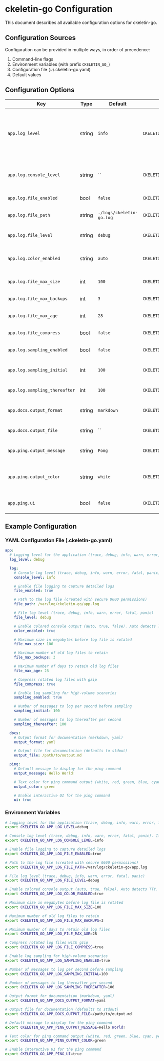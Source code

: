 # ckeletin-go Configuration

This document describes all available configuration options for ckeletin-go.

## Configuration Sources

Configuration can be provided in multiple ways, in order of precedence:

1. Command-line flags
2. Environment variables (with prefix `CKELETIN_GO_`)
3. Configuration file (~/.ckeletin-go.yaml)
4. Default values

## Configuration Options

| Key | Type | Default | Environment Variable | Description |
|-----|------|---------|---------------------|-------------|
| `app.log_level` | string | `info` | `CKELETIN_GO_APP_LOG_LEVEL` | Logging level for the application (trace, debug, info, warn, error, fatal, panic). Used as console level if app.log.console_level is not set. |
| `app.log.console_level` | string | `` | `CKELETIN_GO_APP_LOG_CONSOLE_LEVEL` | Console log level (trace, debug, info, warn, error, fatal, panic). If empty, uses app.log_level. |
| `app.log.file_enabled` | bool | `false` | `CKELETIN_GO_APP_LOG_FILE_ENABLED` | Enable file logging to capture detailed logs |
| `app.log.file_path` | string | `./logs/ckeletin-go.log` | `CKELETIN_GO_APP_LOG_FILE_PATH` | Path to the log file (created with secure 0600 permissions) |
| `app.log.file_level` | string | `debug` | `CKELETIN_GO_APP_LOG_FILE_LEVEL` | File log level (trace, debug, info, warn, error, fatal, panic) |
| `app.log.color_enabled` | string | `auto` | `CKELETIN_GO_APP_LOG_COLOR_ENABLED` | Enable colored console output (auto, true, false). Auto detects TTY. |
| `app.log.file_max_size` | int | `100` | `CKELETIN_GO_APP_LOG_FILE_MAX_SIZE` | Maximum size in megabytes before log file is rotated |
| `app.log.file_max_backups` | int | `3` | `CKELETIN_GO_APP_LOG_FILE_MAX_BACKUPS` | Maximum number of old log files to retain |
| `app.log.file_max_age` | int | `28` | `CKELETIN_GO_APP_LOG_FILE_MAX_AGE` | Maximum number of days to retain old log files |
| `app.log.file_compress` | bool | `false` | `CKELETIN_GO_APP_LOG_FILE_COMPRESS` | Compress rotated log files with gzip |
| `app.log.sampling_enabled` | bool | `false` | `CKELETIN_GO_APP_LOG_SAMPLING_ENABLED` | Enable log sampling for high-volume scenarios |
| `app.log.sampling_initial` | int | `100` | `CKELETIN_GO_APP_LOG_SAMPLING_INITIAL` | Number of messages to log per second before sampling |
| `app.log.sampling_thereafter` | int | `100` | `CKELETIN_GO_APP_LOG_SAMPLING_THEREAFTER` | Number of messages to log thereafter per second |
| `app.docs.output_format` | string | `markdown` | `CKELETIN_GO_APP_DOCS_OUTPUT_FORMAT` | Output format for documentation (markdown, yaml) |
| `app.docs.output_file` | string | `` | `CKELETIN_GO_APP_DOCS_OUTPUT_FILE` | Output file for documentation (defaults to stdout) |
| `app.ping.output_message` | string | `Pong` | `CKELETIN_GO_APP_PING_OUTPUT_MESSAGE` | Default message to display for the ping command |
| `app.ping.output_color` | string | `white` | `CKELETIN_GO_APP_PING_OUTPUT_COLOR` | Text color for ping command output (white, red, green, blue, cyan, yellow, magenta) |
| `app.ping.ui` | bool | `false` | `CKELETIN_GO_APP_PING_UI` | Enable interactive UI for the ping command |

## Example Configuration

### YAML Configuration File (.ckeletin-go.yaml)

```yaml
app:
  # Logging level for the application (trace, debug, info, warn, error, fatal, panic). Used as console level if app.log.console_level is not set.
  log_level: debug

  log:
    # Console log level (trace, debug, info, warn, error, fatal, panic). If empty, uses app.log_level.
    console_level: info

    # Enable file logging to capture detailed logs
    file_enabled: true

    # Path to the log file (created with secure 0600 permissions)
    file_path: /var/log/ckeletin-go/app.log

    # File log level (trace, debug, info, warn, error, fatal, panic)
    file_level: debug

    # Enable colored console output (auto, true, false). Auto detects TTY.
    color_enabled: true

    # Maximum size in megabytes before log file is rotated
    file_max_size: 100

    # Maximum number of old log files to retain
    file_max_backups: 3

    # Maximum number of days to retain old log files
    file_max_age: 28

    # Compress rotated log files with gzip
    file_compress: true

    # Enable log sampling for high-volume scenarios
    sampling_enabled: true

    # Number of messages to log per second before sampling
    sampling_initial: 100

    # Number of messages to log thereafter per second
    sampling_thereafter: 100

  docs:
    # Output format for documentation (markdown, yaml)
    output_format: yaml

    # Output file for documentation (defaults to stdout)
    output_file: /path/to/output.md

  ping:
    # Default message to display for the ping command
    output_message: Hello World!

    # Text color for ping command output (white, red, green, blue, cyan, yellow, magenta)
    output_color: green

    # Enable interactive UI for the ping command
    ui: true

```

### Environment Variables

```bash
# Logging level for the application (trace, debug, info, warn, error, fatal, panic). Used as console level if app.log.console_level is not set.
export CKELETIN_GO_APP_LOG_LEVEL=debug

# Console log level (trace, debug, info, warn, error, fatal, panic). If empty, uses app.log_level.
export CKELETIN_GO_APP_LOG_CONSOLE_LEVEL=info

# Enable file logging to capture detailed logs
export CKELETIN_GO_APP_LOG_FILE_ENABLED=true

# Path to the log file (created with secure 0600 permissions)
export CKELETIN_GO_APP_LOG_FILE_PATH=/var/log/ckeletin-go/app.log

# File log level (trace, debug, info, warn, error, fatal, panic)
export CKELETIN_GO_APP_LOG_FILE_LEVEL=debug

# Enable colored console output (auto, true, false). Auto detects TTY.
export CKELETIN_GO_APP_LOG_COLOR_ENABLED=true

# Maximum size in megabytes before log file is rotated
export CKELETIN_GO_APP_LOG_FILE_MAX_SIZE=100

# Maximum number of old log files to retain
export CKELETIN_GO_APP_LOG_FILE_MAX_BACKUPS=3

# Maximum number of days to retain old log files
export CKELETIN_GO_APP_LOG_FILE_MAX_AGE=28

# Compress rotated log files with gzip
export CKELETIN_GO_APP_LOG_FILE_COMPRESS=true

# Enable log sampling for high-volume scenarios
export CKELETIN_GO_APP_LOG_SAMPLING_ENABLED=true

# Number of messages to log per second before sampling
export CKELETIN_GO_APP_LOG_SAMPLING_INITIAL=100

# Number of messages to log thereafter per second
export CKELETIN_GO_APP_LOG_SAMPLING_THEREAFTER=100

# Output format for documentation (markdown, yaml)
export CKELETIN_GO_APP_DOCS_OUTPUT_FORMAT=yaml

# Output file for documentation (defaults to stdout)
export CKELETIN_GO_APP_DOCS_OUTPUT_FILE=/path/to/output.md

# Default message to display for the ping command
export CKELETIN_GO_APP_PING_OUTPUT_MESSAGE=Hello World!

# Text color for ping command output (white, red, green, blue, cyan, yellow, magenta)
export CKELETIN_GO_APP_PING_OUTPUT_COLOR=green

# Enable interactive UI for the ping command
export CKELETIN_GO_APP_PING_UI=true

```
